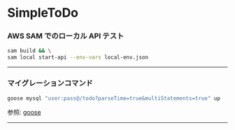 # SimpleToDo

### AWS SAM でのローカル API テスト

```bash
sam build && \
sam local start-api --env-vars local-env.json
```

---

### マイグレーションコマンド

```bash
goose mysql "user:pass@/todo?parseTime=true&multiStatements=true" up
```

参照: [goose](https://github.com/pressly/goose)

---
